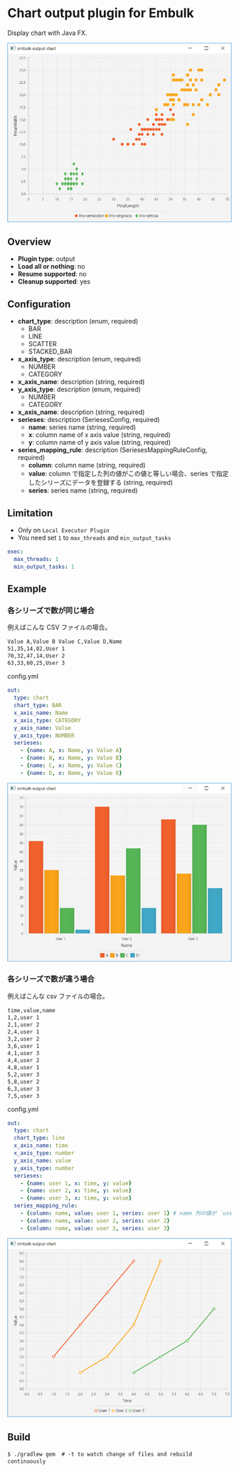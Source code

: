 # Chart output plugin for Embulk

Display chart with Java FX.

![](https://raw.githubusercontent.com/mikoto2000/embulk-output-chart/images/doc/image/scatter.png)

## Overview

* **Plugin type**: output
* **Load all or nothing**: no
* **Resume supported**: no
* **Cleanup supported**: yes

## Configuration

- **chart_type**: description (enum, required)
    - BAR
    - LINE
    - SCATTER
    - STACKED_BAR
- **x_axis_type**: description (enum, required)
    - NUMBER
    - CATEGORY
- **x_axis_name**: description (string, required)
- **y_axis_type**: description (enum, required)
    - NUMBER
    - CATEGORY
- **x_axis_name**: description (string, required)
- **serieses**: description (SeriesesConfig, required)
    - **name**: series name (string, required)
    - **x**: column name of x axis value (string, required)
    - **y**: column name of y axis value (string, required)
- **series_mapping_rule**: description (SeriesesMappingRuleConfig, required)
    - **column**: column name (string, required)
    - **value**: column で指定した列の値がこの値と等しい場合、series で指定したシリーズにデータを登録する (string, required)
    - **series**: series name (string, required)

## Limitation

- Only on `Local Executor Plugin`
- You need set `1` to `max_threads` and `min_output_tasks`


```yaml
exec:
  max_threads: 1
  min_output_tasks: 1
```

## Example

### 各シリーズで数が同じ場合

例えばこんな CSV ファイルの場合。

```csv
Value A,Value B Value C,Value D,Name
51,35,14,02,User 1
70,32,47,14,User 2
63,33,60,25,User 3
```

config.yml

```yaml
out:
  type: chart
  chart_type: BAR
  x_axis_name: Name
  x_axis_type: CATEGORY
  y_axis_name: Value
  y_axis_type: NUMBER
  serieses:
    - {name: A, x: Name, y: Value A}
    - {name: B, x: Name, y: Value B}
    - {name: C, x: Name, y: Value C}
    - {name: D, x: Name, y: Value D}
```

![](https://raw.githubusercontent.com/mikoto2000/embulk-output-chart/images/doc/image/bar.png)


### 各シリーズで数が違う場合

例えばこんな csv ファイルの場合。

```csv
time,value,name
1,2,user 1
2,1,user 2
2,4,user 1
3,2,user 2
3,6,user 1
4,1,user 3
4,4,user 2
4,8,user 1
5,2,user 3
5,8,user 2
6,3,user 3
7,5,user 3
```

config.yml

```yaml
out:
  type: chart
  chart_type: line
  x_axis_name: time
  x_axis_type: number
  y_axis_name: value
  y_axis_type: number
  serieses:
    - {name: user 1, x: time, y: value}
    - {name: user 2, x: time, y: value}
    - {name: user 3, x: time, y: value}
  series_mapping_rule:
    - {column: name, value: user 1, series: user 1} # name 列の値が `user 1` であれば、シリーズ `user 1` のデータに登録する
    - {column: name, value: user 2, series: user 2}
    - {column: name, value: user 3, series: user 3}
```

![](https://raw.githubusercontent.com/mikoto2000/embulk-output-chart/images/doc/image/line.png)


## Build

```
$ ./gradlew gem  # -t to watch change of files and rebuild continuously
```
